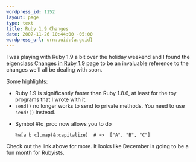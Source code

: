 ```yaml
--- 
wordpress_id: 1152
layout: page
type: text
title: Ruby 1.9 Changes
date: 2007-11-26 10:44:00 -05:00
wordpress_url: urn:uuid:{a.guid}
---
```

<p>I was playing with Ruby 1.9 a bit over the holiday weekend and I found the <a href="http://eigenclass.org/hiki.rb?Changes+in+Ruby+1.9">eigenclass Changes in Ruby 1.9</a> page to be an invaluable reference to the changes we'll all be dealing with soon.</p>

<p>Some highlights:</p>

<ul>
<li>Ruby 1.9 is significantly faster than Ruby 1.8.6, at least  for the toy programs that I wrote with it.</li>
<li><code>send()</code> no longer works to send to private methods.  You need to use <code>send!()</code> instead.</li>
<li><p>Symbol #to_proc now allows you to do </p>

<p><code>%w[a b c].map(&amp;:capitalize)  # =&gt;  ["A", "B", "C"]</code></p></li>
</ul>

<p>Check out the link above for more.  It looks like December is going to be a fun month for Rubyists.</p>
